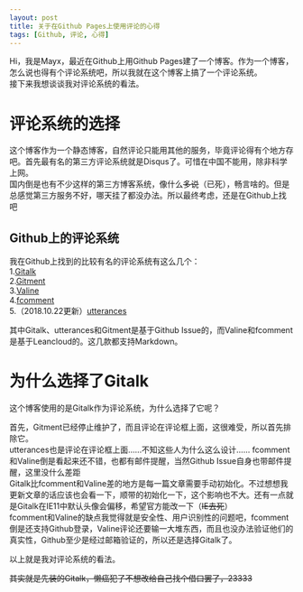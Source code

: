 ```yaml
---
layout: post
title: 关于在Github Pages上使用评论的心得
tags: [Github, 评论, 心得]
---
```


  Hi，我是Mayx，最近在Github上用Github Pages建了一个博客。<!--more-->作为一个博客，怎么说也得有个评论系统吧，所以我就在这个博客上搞了一个评论系统。   
  接下来我想谈谈我对评论系统的看法。   

# 评论系统的选择

  这个博客作为一个静态博客，自然评论只能用其他的服务，毕竟评论得有个地方存吧。首先最有名的第三方评论系统就是Disqus了。可惜在中国不能用，除非科学上网。   
  国内倒是也有不少这样的第三方博客系统，像什么~~多说~~（已死），畅言啥的。但是总感觉第三方服务不好，哪天挂了都没办法。所以最终考虑，还是在Github上找吧   
  
## Github上的评论系统
  
  我在Github上找到的比较有名的评论系统有这么几个：  
  1.[Gitalk](https://github.com/gitalk/gitalk)   
  2.[Gitment](https://github.com/imsun/gitment)   
  3.[Valine](https://github.com/xCss/Valine)   
  4.[fcomment](https://github.com/fengbjhqs/fcomment)   
  5.（2018.10.22更新）[utterances](https://github.com/utterance/utterances)
  
  其中Gitalk、utterances和Gitment是基于Github Issue的，而Valine和fcomment是基于Leancloud的。这几款都支持Markdown。
  
# 为什么选择了Gitalk   

  这个博客使用的是Gitalk作为评论系统，为什么选择了它呢？   
  
  首先，Gitment已经停止维护了，而且评论在评论框上面，这很难受，所以首先排除它。  
  utterances也是评论在评论框上面……不知这些人为什么这么设计……
  fcomment和Valine倒是看起来还不错，也都有邮件提醒，当然Github Issue自身也带邮件提醒，这里没什么差距   
  Gitalk比fcomment和Valine差的地方是每一篇文章需要手动初始化。不过想想我更新文章的话应该也会看一下，顺带的初始化一下，这个影响也不大。还有一点就是Gitalk在IE11中默认头像会偏移，希望官方能改一下（~~IE去死~~）   
  fcomment和Valine的缺点我觉得就是安全性、用户识别性的问题吧，fcomment倒是还支持Github登录，Valine评论还要输一大堆东西，而且也没办法验证他们的真实性，Github至少是经过邮箱验证的，所以还是选择Gitalk了。
  
以上就是我对评论系统的看法。   

~~其实就是先装的Gitalk，懒癌犯了不想改给自己找个借口罢了，23333~~
